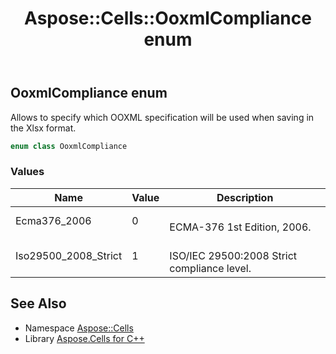 ﻿---
title: Aspose::Cells::OoxmlCompliance enum
linktitle: OoxmlCompliance
second_title: Aspose.Cells for C++ API Reference
description: 'Aspose::Cells::OoxmlCompliance enum. Allows to specify which OOXML specification will be used when saving in the Xlsx format in C++.'
type: docs
weight: 23000
url: /cpp/aspose.cells/ooxmlcompliance/
---
## OoxmlCompliance enum


Allows to specify which OOXML specification will be used when saving in the Xlsx format.

```cpp
enum class OoxmlCompliance
```

### Values

| Name | Value | Description |
| --- | --- | --- |
| Ecma376_2006 | 0 | <br>ECMA-376 1st Edition, 2006. |
| Iso29500_2008_Strict | 1 | <br>ISO/IEC 29500:2008 Strict compliance level. |

## See Also

* Namespace [Aspose::Cells](../)
* Library [Aspose.Cells for C++](../../)
